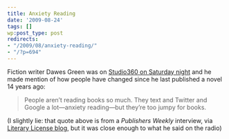 ```yaml
---
title: Anxiety Reading
date: '2009-08-24'
tags: []
wp:post_type: post
redirects:
- "/2009/08/anxiety-reading/"
- "/?p=694"
---
```


Fiction writer Dawes Green was on [Studio360 on Saturday night](http://http://www.studio360.org/episodes/2009/08/21) and he made mention of how people have changed since he last published a novel 14 years ago:

> People aren’t reading books so much. They text and Twitter and Google a lot—anxiety reading—but they’re too jumpy for books.

(I slightly lie: that quote above is from a _Publishers Weekly_ interview, via [Literary License blog](http://litlicense.blogspot.com/2009/07/anxiety-reading.html), but it was close enough to what he said on the radio)

